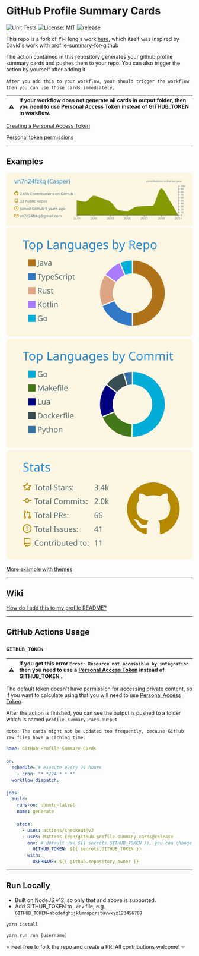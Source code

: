 # GitHub Profile Summary Cards

![Unit Tests](https://github.com/vn7n24fzkq/github-profile-summary-cards/workflows/Unit%20Tests/badge.svg)
[![License: MIT](https://img.shields.io/badge/License-MIT-yellow.svg)](https://github.com/vn7n24fzkq/github-profile-summary-cards/blob/master/LICENSE)
![release](https://img.shields.io/github/v/release/vn7n24fzkq/github-profile-summary-cards.svg)

This repo is a fork of Yi-Heng's work [here](https://github.com/vn7n24fzkg/github-profile-summary-cards), which itself was inspired by David's work with [profile-summary-for-github](https://github.com/tipsy/profile-summary-for-github)

The action contained in this repository generates your github profile summary cards and pushes them to your repo.
You can also trigger the action by yourself after adding it.

`After you add this to your workflow, your should trigger the workflow then you can use those cards immediately.`

| :warning: | If your workflow does not generate all cards in output folder, then you need to use [Personal Access Token](https://docs.github.com/en/actions/configuring-and-managing-workflows/creating-and-storing-encrypted-secrets) instead of GITHUB_TOKEN in workflow.  |
| :-------: | :------------------------------------------------------------------------------------------------------------------------------------------------------------------------------------------------------------------------------------------------ |

[Creating a Personal Access Token
](https://docs.github.com/en/github/authenticating-to-github/creating-a-personal-access-token)

[Personal token permissions](https://github.com/Matteas-Eden/github-profile-summary-cards/wiki/Personal-access-token-permissions)

---

## Examples

![](https://raw.githubusercontent.com/vn7n24fzkq/vn7n24fzkq/master/profile-summary-card-output/solarized/0-profile-details.svg)
![](https://raw.githubusercontent.com/vn7n24fzkq/vn7n24fzkq/master/profile-summary-card-output/solarized/1-repos-per-language.svg)
![](https://raw.githubusercontent.com/vn7n24fzkq/vn7n24fzkq/master/profile-summary-card-output/solarized/2-most-commit-language.svg)
![](https://raw.githubusercontent.com/vn7n24fzkq/vn7n24fzkq/master/profile-summary-card-output/solarized/3-stats.svg)

[More example with themes](https://github.com/Matteas-Eden/github-profile-summary-cards-example/tree/master/profile-summary-card-output)

---

## Wiki

[How do I add this to my profile README?](https://github.com/Matteas-Eden/github-profile-summary-cards/wiki/Add-to-my-profile-README)

---

## GitHub Actions Usage

### `GITHUB_TOKEN`

| :warning: | If you get this error `Error: Resource not accessible by integration` then you need to use a [Personal Access Token](https://docs.github.com/en/actions/configuring-and-managing-workflows/creating-and-storing-encrypted-secrets) instead of GITHUB_TOKEN . |
| :-------: | :------------------------------------------------------------------------------------------------------------------------------------------------------------------------------------------------------------------------------------------------ |

The default token doesn't have permission for accessing private content, so if you want to calculate using that you will need to use [Personal Access Token](https://docs.github.com/en/actions/configuring-and-managing-workflows/creating-and-storing-encrypted-secrets).

After the action is finished, you can see the output is pushed to a folder which is named `profile-summary-card-output`.

`Note: The cards might not be updated too frequently, because GitHub raw files have a caching time.`

```yml
name: GitHub-Profile-Summary-Cards

on:
  schedule: # execute every 24 hours
    - cron: "* */24 * * *"
  workflow_dispatch:

jobs:
  build:
    runs-on: ubuntu-latest
    name: generate

    steps:
      - uses: actions/checkout@v2
      - uses: Matteas-Eden/github-profile-summary-cards@release
        env: # default use ${{ secrets.GITHUB_TOKEN }}, you can change to your personal access token
          GITHUB_TOKEN: ${{ secrets.GITHUB_TOKEN }}
        with:
          USERNAME: ${{ github.repository_owner }}
```

---

## Run Locally

- Built on NodeJS v12, so only that and above is supported.
- Add GITHUB_TOKEN to `.env` file, e.g. `GITHUB_TOKEN=abcdefghijklmnopqrstuvwxyz123456789`

```
yarn install
```

```
yarn run run [username]
```

:star: Feel free to fork the repo and create a PR! All contributions welcome! :star:
